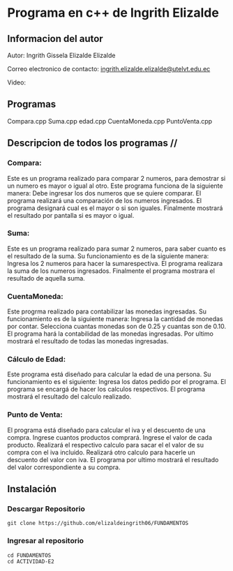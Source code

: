 # Programa en c++ de Ingrith Elizalde

## Informacion del autor
Autor: Ingrith Gissela Elizalde Elizalde

Correo electronico de contacto: ingrith.elizalde.elizalde@utelvt.edu.ec

Video:

## Programas
Compara.cpp
Suma.cpp 
edad.cpp
CuentaMoneda.cpp
PuntoVenta.cpp

## Descripcion de todos los programas //

### Compara: 

Este es un programa realizado para comparar 2 numeros, para demostrar si un numero es mayor o igual al otro. Este programa funciona de la siguiente manera:
Debe ingresar los dos numeros que se quiere comparar.
El programa realizará una comparación de los numeros ingresados.
El programa designará cual es el mayor o si son iguales.
Finalmente mostrará el resultado por pantalla si es mayor o igual.

### Suma: 

Este es un programa realizado para sumar 2 numeros, para saber cuanto es el resultado de la suma. Su funcionamiento es de la siguiente manera:
Ingresa los 2 numeros para hacer la sumarespectiva.
El programa realizara la suma de los numeros ingresados.
Finalmente el programa mostrara el resultado de aquella suma.

### CuentaMoneda: 

Este progrma realizado para contabilizar las monedas ingresadas. Su funcionamiento es de la siguiente manera:
Ingresa la cantidad de monedas por contar.
Selecciona cuantas monedas son de 0.25 y cuantas son de 0.10.
El programa hará la contabilidad de las monedas ingresadas.
Por ultimo mostrará el resultado de todas las monedas ingresadas.

### Cálculo de Edad:

Este programa está diseñado para calcular la edad de una persona. Su funcionamiento es el siguiente:
Ingresa los datos pedido por el programa.
El programa se encargá de hacer los calculos respectivos.
El programa mostrará el resultado del calculo realizado.

### Punto de Venta:

El programa está diseñado para calcular el iva y el descuento de una compra.
Ingrese cuantos productos comprará.
Ingrese el valor de cada producto.
Realizará el respectivo calculo para sacar el el valor de su compra con el iva incluido.
Realizará otro calculo para hacerle un descuento del valor con iva.
El programa por ultimo mostrará el resultado del valor correspondiente a su compra.
## Instalación
### Descargar Repositorio
````
git clone https://github.com/elizaldeingrith06/FUNDAMENTOS
````
### Ingresar al repositorio
````
cd FUNDAMENTOS
cd ACTIVIDAD-E2
````
